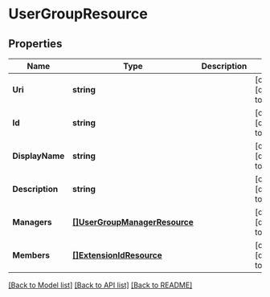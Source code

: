 # UserGroupResource

## Properties
Name | Type | Description | Notes
------------ | ------------- | ------------- | -------------
**Uri** | **string** |  | [optional] [default to null]
**Id** | **string** |  | [optional] [default to null]
**DisplayName** | **string** |  | [optional] [default to null]
**Description** | **string** |  | [optional] [default to null]
**Managers** | [**[]UserGroupManagerResource**](UserGroupManagerResource.md) |  | [optional] [default to null]
**Members** | [**[]ExtensionIdResource**](ExtensionIdResource.md) |  | [optional] [default to null]

[[Back to Model list]](../README.md#documentation-for-models) [[Back to API list]](../README.md#documentation-for-api-endpoints) [[Back to README]](../README.md)


